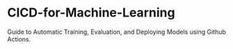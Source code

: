 # CICD-for-Machine-Learning
Guide to Automatic Training, Evaluation, and Deploying Models using Github Actions.
